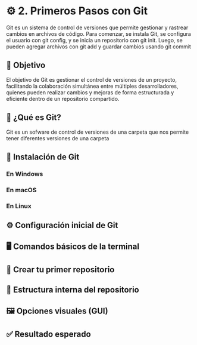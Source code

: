 # ⚙️ 2. Primeros Pasos con Git
Git es un sistema de control de versiones que permite gestionar y rastrear cambios en archivos de código. Para comenzar, se instala Git, se configura el usuario con git config, y se inicia un repositorio con git init. Luego, se pueden agregar archivos con git add y guardar cambios usando git commit
## 🎯 Objetivo
El objetivo de Git es gestionar el control de versiones de un proyecto, facilitando la colaboración simultánea entre múltiples desarrolladores, quienes pueden realizar cambios y mejoras de forma estructurada y eficiente dentro de un repositorio compartido.
## 🧠 ¿Qué es Git?
Git es un sofware de control de versiones de una carpeta que nos permite tener diferentes versiones de una carpeta
## 💾 Instalación de Git
### En Windows

### En macOS

### En Linux

## ⚙️ Configuración inicial de Git

## 🖥️ Comandos básicos de la terminal

## 📁 Crear tu primer repositorio

## 🧬 Estructura interna del repositorio

## 🖼️ Opciones visuales (GUI)

## ✅ Resultado esperado
